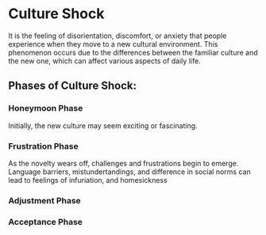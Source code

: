 # Culture Shock
It is the feeling of disorientation, discomfort, or anxiety that people experience when they move to a new cultural environment. This phenomenon occurs due to the differences between the familiar culture and the new one, which can affect various aspects of daily life. 

## Phases of Culture Shock:
### Honeymoon Phase
Initially, the new culture may seem exciting or fascinating. 
### Frustration Phase
As the novelty wears off, challenges and frustrations begin to emerge. Language barriers, mistundertandings, and difference in social norms can lead to feelings of infuriation, and homesickness
### Adjustment Phase

### Acceptance Phase